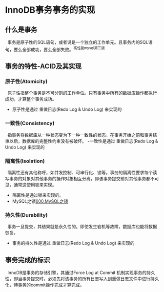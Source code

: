 # InnoDB事务事务的实现
## 什么是事务
&nbsp;&nbsp;事务是原子性的SQL语句，或者说是一个独立的工作单元。且事务内的SQL语句，要么全部成功，要么全部失败。<sup>高性能mysql第三版</sup>
## 事务的特性-ACID及其实现
### 原子性(Atomicity)
&nbsp;&nbsp;原子性指整个事务是不可分割的工作单位。只有事务中所有的数据库操作都执行成功，才算整个事务成功。
- 原子性是通过 重做日志(Redo Log & Undo Log) 来实现的

### 一致性(Consistency)
&nbsp;&nbsp;指事务将数据库从一种状态变为下一种一致性的状态。在事务开始之前和事务结束以后，数据库的完整性约束没有被破坏。
-一致性是通过 重做日志(Redo Log & Undo Log) 来实现的

### 隔离性(Isolation)
&nbsp;&nbsp;隔离性还有其他称呼，如并发控制、可串行化、锁等。事务的隔离性要求每个读写事务的对象对其他事务的操作对象相互分离，即该事务提交前对其他事务都不可见，通常这使用锁来实现。                                                            
- 隔离性是通过锁来实现的。
- MySQL之锁[000.MySQL之锁](../../000.MySQL之锁)

### 持久性(Durability)
&nbsp;&nbsp;事务一旦提交，其结果就是永久性的。即使发生宕机等故障，数据库也能将数据恢复。
- 事务的持久性是通过 重做日志(Redo Log & Undo Log) 来实现的

## 事务完成的标识
&nbsp;&nbsp;InnoDB是事务的存储引擎，其通过Force Log at Commit 机制实现事务的持久性，即当事务提交时，必须先将该事务的所有日志写入到重做日志文件中进行持久化，待事务的commit操作完成才算完成。

